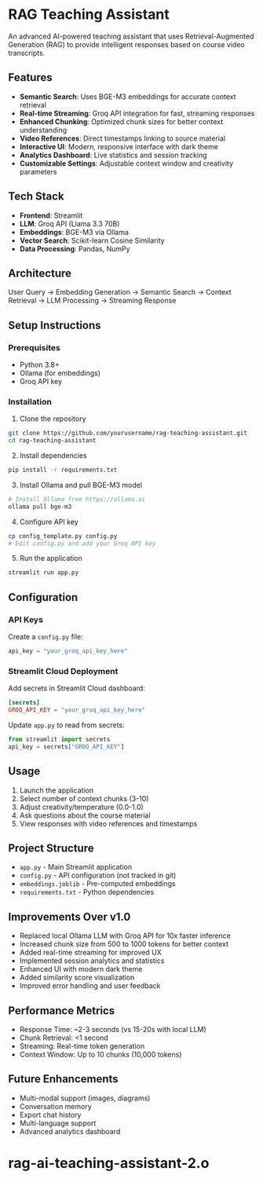 # RAG Teaching Assistant

An advanced AI-powered teaching assistant that uses Retrieval-Augmented Generation (RAG) to provide intelligent responses based on course video transcripts.

## Features

- **Semantic Search**: Uses BGE-M3 embeddings for accurate context retrieval
- **Real-time Streaming**: Groq API integration for fast, streaming responses
- **Enhanced Chunking**: Optimized chunk sizes for better context understanding
- **Video References**: Direct timestamps linking to source material
- **Interactive UI**: Modern, responsive interface with dark theme
- **Analytics Dashboard**: Live statistics and session tracking
- **Customizable Settings**: Adjustable context window and creativity parameters

## Tech Stack

- **Frontend**: Streamlit
- **LLM**: Groq API (Llama 3.3 70B)
- **Embeddings**: BGE-M3 via Ollama
- **Vector Search**: Scikit-learn Cosine Similarity
- **Data Processing**: Pandas, NumPy

## Architecture
User Query → Embedding Generation → Semantic Search →
Context Retrieval → LLM Processing → Streaming Response

## Setup Instructions

### Prerequisites

- Python 3.8+
- Ollama (for embeddings)
- Groq API key

### Installation

1. Clone the repository
```bash
git clone https://github.com/yourusername/rag-teaching-assistant.git
cd rag-teaching-assistant
```

2. Install dependencies
```bash
pip install -r requirements.txt
```

3. Install Ollama and pull BGE-M3 model
```bash
# Install Ollama from https://ollama.ai
ollama pull bge-m3
```

4. Configure API key
```bash
cp config_template.py config.py
# Edit config.py and add your Groq API key
```

5. Run the application
```bash
streamlit run app.py
```

## Configuration

### API Keys

Create a `config.py` file:
```python
api_key = "your_groq_api_key_here"
```

### Streamlit Cloud Deployment

Add secrets in Streamlit Cloud dashboard:
```toml
[secrets]
GROQ_API_KEY = "your_groq_api_key_here"
```

Update `app.py` to read from secrets:
```python
from streamlit import secrets
api_key = secrets["GROQ_API_KEY"]
```

## Usage

1. Launch the application
2. Select number of context chunks (3-10)
3. Adjust creativity/temperature (0.0-1.0)
4. Ask questions about the course material
5. View responses with video references and timestamps

## Project Structure

- `app.py` - Main Streamlit application
- `config.py` - API configuration (not tracked in git)
- `embeddings.joblib` - Pre-computed embeddings
- `requirements.txt` - Python dependencies

## Improvements Over v1.0

- Replaced local Ollama LLM with Groq API for 10x faster inference
- Increased chunk size from 500 to 1000 tokens for better context
- Added real-time streaming for improved UX
- Implemented session analytics and statistics
- Enhanced UI with modern dark theme
- Added similarity score visualization
- Improved error handling and user feedback

## Performance Metrics

- Response Time: ~2-3 seconds (vs 15-20s with local LLM)
- Chunk Retrieval: <1 second
- Streaming: Real-time token generation
- Context Window: Up to 10 chunks (10,000 tokens)

## Future Enhancements

- Multi-modal support (images, diagrams)
- Conversation memory
- Export chat history
- Multi-language support
- Advanced analytics dashboard
# rag-ai-teaching-assistant-2.o
